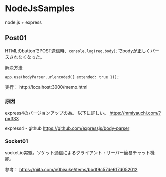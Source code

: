 # NodeJsSamples
node.js + express

## Post01
HTMLのbuttonでPOST送信時、```console.log(req.body);```でbodyが正しくパースされなくなった。

解決方法
```
app.use(bodyParser.urlencoded({ extended: true }));
```

実行：
http://localhost:3000/memo.html

### 原因
express4のバージョンアップの為。
以下に詳しい。
https://mmiyauchi.com/?p=333

express4 - github
https://github.com/expressjs/body-parser

### Socket01
socket.io実験。ソケット通信によるクライアント・サーバー簡易チャット機能。

参考：
https://qiita.com/n0bisuke/items/bbdf9c57de617d052012
